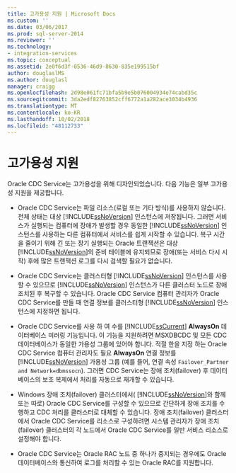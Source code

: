 ```yaml
---
title: 고가용성 지원 | Microsoft Docs
ms.custom: ''
ms.date: 03/06/2017
ms.prod: sql-server-2014
ms.reviewer: ''
ms.technology:
- integration-services
ms.topic: conceptual
ms.assetid: 2e0f6d3f-0536-46d9-8630-835e199515bf
author: douglaslMS
ms.author: douglasl
manager: craigg
ms.openlocfilehash: 2d98e061fc71bfa5b9e5b076004934e74cabd35c
ms.sourcegitcommit: 3da2edf82763852cff6772a1a282ace3034b4936
ms.translationtype: MT
ms.contentlocale: ko-KR
ms.lasthandoff: 10/02/2018
ms.locfileid: "48112733"
---
```

# <a name="high-availability-support"></a>고가용성 지원
  Oracle CDC Service는 고가용성을 위해 디자인되었습니다. 다음 기능은 일부 고가용성 지원을 제공합니다.  
  
-   Oracle CDC Service는 파일 리소스(로컬 또는 기타 방식)를 사용하지 않습니다. 전체 상태는 대상 [!INCLUDE[ssNoVersion](../../includes/ssnoversion-md.md)] 인스턴스에 저장됩니다. 그러면 서비스가 실행되는 컴퓨터에 장애가 발생할 경우 동일한 [!INCLUDE[ssNoVersion](../../includes/ssnoversion-md.md)] 인스턴스를 사용하는 다른 컴퓨터에서 서비스를 쉽게 시작할 수 있습니다. 복구 시간을 줄이기 위해 긴 또는 장기 실행되는 Oracle 트랜잭션은 대상 [!INCLUDE[ssNoVersion](../../includes/ssnoversion-md.md)]의 준비 테이블에 유지되므로 장애(또는 서비스 다시 시작) 후에 많은 트랜잭션 로그를 다시 검색할 필요가 없습니다.  
  
-   Oracle CDC Service는 클러스터형 [!INCLUDE[ssNoVersion](../../includes/ssnoversion-md.md)] 인스턴스를 사용할 수 있으므로 [!INCLUDE[ssNoVersion](../../includes/ssnoversion-md.md)] 인스턴스가 다른 클러스터 노드로 장애 조치된 후 복구할 수 있습니다. Oracle CDC Service 컴퓨터 관리자가 Oracle CDC Service를 만들 때 연결 정보를 클러스터형 [!INCLUDE[ssNoVersion](../../includes/ssnoversion-md.md)] 인스턴스에 지정하면 됩니다.  
  
-   Oracle CDC Service를 사용 하 여 수를 [!INCLUDE[ssCurrent](../../includes/sscurrent-md.md)] **AlwaysOn** 데이터베이스 미러링 기능입니다. 이 기능을 지원하려면 MSXDBCDC 및 모든 CDC 데이터베이스가 동일한 가용성 그룹에 있어야 합니다. 적절 한을 지정 하는 Oracle CDC Service 컴퓨터 관리자도 필요 **AlwaysOn** 연결 정보를 [!INCLUDE[ssNoVersion](../../includes/ssnoversion-md.md)] 가용성 그룹 (예를 들어, 연결 속성 `Failover_Partner and Network=dbmssocn`). 그러면 CDC Service는 장애 조치(failover) 후 데이터베이스의 보조 복제에서 처리를 자동으로 재개할 수 있습니다.  
  
-   Windows 장애 조치(failover) 클러스터에서( [!INCLUDE[ssNoVersion](../../includes/ssnoversion-md.md)]와 함께 또는 따로) Oracle CDC Service를 구성할 수 있으므로 간단하게 장애 조치를 수행하고 CDC 처리를 클러스터로 대체할 수 있습니다. 장애 조치(failover) 클러스터에서 Oracle CDC Service를 리소스로 구성하려면 시스템 관리자가 장애 조치(failover) 클러스터의 각 노드에서 Oracle CDC Service를 일반 서비스 리소스로 설정해야 합니다.  
  
-   Oracle CDC Service는 Oracle RAC 노드 중 하나가 중지되는 경우에도 Oracle 데이터베이스와 통신하여 로그를 처리할 수 있는 Oracle RAC를 지원합니다.  
  
  

